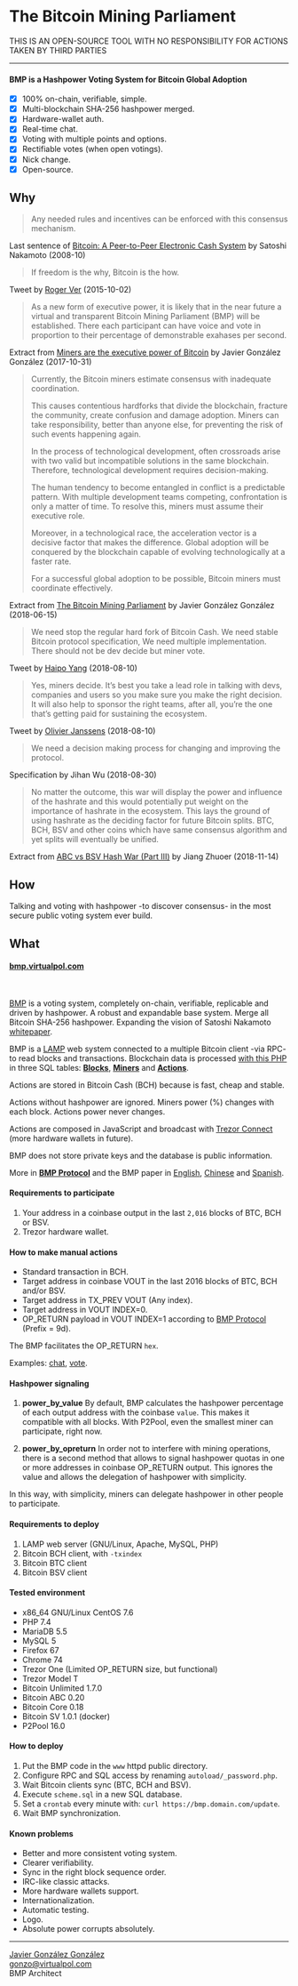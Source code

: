 # The Bitcoin Mining Parliament

THIS IS AN OPEN-SOURCE TOOL WITH NO RESPONSIBILITY FOR ACTIONS TAKEN BY THIRD PARTIES

---

#### BMP is a Hashpower Voting System for Bitcoin Global Adoption
- [x] 100% on-chain, verifiable, simple.
- [x] Multi-blockchain SHA-256 hashpower merged.
- [x] Hardware-wallet auth.
- [x] Real-time chat.
- [x] Voting with multiple points and options.
- [x] Rectifiable votes (when open votings).
- [x] Nick change.
- [x] Open-source.

## Why

> Any needed rules and incentives can be enforced with this consensus mechanism.

Last sentence of [Bitcoin: A Peer-to-Peer Electronic Cash System](https://www.bitcoin.com/bitcoin.pdf) by Satoshi Nakamoto (2008-10)
<br />


> If freedom is the why,  Bitcoin is the how.

Tweet by [Roger Ver](https://twitter.com/rogerkver/status/649991677721972736) (2015-10-02)
<br />

> As a new form of executive power, it is likely that in the near future a virtual and transparent Bitcoin Mining Parliament (BMP) will be established. There each participant can have voice and vote in proportion to their percentage of demonstrable exahases per second.

Extract from [Miners are the executive power of Bitcoin](https://virtualpol.com/Miners_are_the_executive_power_of_Bitcoin_EN.pdf) by Javier González González (2017-10-31)
<br />

> Currently, the Bitcoin miners estimate consensus with inadequate coordination.
> 
> This causes contentious hardforks that divide the blockchain, fracture the community, create confusion and damage adoption. Miners can take responsibility, better than anyone else, for preventing the risk of such events happening again.
>
> In the process of technological development, often crossroads arise with two valid but incompatible solutions in the same blockchain. Therefore, technological development requires decision-making.
>
> The human tendency to become entangled in conflict is a predictable pattern. With multiple development teams competing, confrontation is only a matter of time. To resolve this, miners must assume their executive role.
>
> Moreover, in a technological race, the acceleration vector is a decisive factor that makes the difference. Global adoption will be conquered by the blockchain capable of evolving technologically at a faster rate.
>
> For a successful global adoption to be possible, Bitcoin miners must coordinate effectively.

Extract from [The Bitcoin Mining Parliament](https://virtualpol.com/BMP_EN.pdf) by Javier González González (2018-06-15)
<br />

> We need stop the regular hard fork of Bitcoin Cash. We need stable Bitcoin protocol specification, We need multiple implementation. There should not be dev decide but miner vote.

Tweet by [Haipo Yang](https://twitter.com/yhaiyang/status/1027914585607626752) (2018-08-10)
<br />

> Yes, miners decide. It’s best you take a lead role in talking with devs, companies and users so you make sure you make the right decision. It will also help to sponsor the right teams, after all, you’re the one that’s getting paid for sustaining the ecosystem.

Tweet by [Olivier Janssens](https://twitter.com/olivierjanss/status/1028016342379757569) (2018-08-10)
<br />


>We need a decision making process for changing and improving the protocol.

Specification by Jihan Wu (2018-08-30)
<br />


> No matter the outcome, this war will display the power and influence of the hashrate and this would potentially put weight on the importance of hashrate in the ecosystem. This lays the ground of using hashrate as the deciding factor for future Bitcoin splits. BTC, BCH, BSV and other coins which have same consensus algorithm and yet splits will eventually be unified.

Extract from [ABC vs BSV Hash War (Part III)](https://medium.com/@jiangzhuoer/abc-vs-bsv-hash-war-part-iii-the-war-of-the-hash-power-45fef8010467) by Jiang Zhuoer (2018-11-14)
<br />


## How

Talking and voting with hashpower -to discover consensus- in the most secure public voting system ever build.


## What

#### [bmp.virtualpol.com](https://bmp.virtualpol.com)

<br />

[BMP](https://bmp.virtualpol.com) is a voting system, completely on-chain, verifiable, replicable and driven by hashpower. A robust and expandable base system. Merge all Bitcoin SHA-256 hashpower. Expanding the vision of Satoshi Nakamoto [whitepaper](https://www.bitcoin.com/bitcoin.pdf).

BMP is a [LAMP](https://en.wikipedia.org/wiki/LAMP_(software_bundle)) web system connected to a multiple Bitcoin client -via RPC- to read blocks and transactions. Blockchain data is processed [with this PHP](https://github.com/JavierGonzalez/BMP/blob/master/autoload/bmp.php) in three SQL tables: **[Blocks](https://bmp.virtualpol.com/info/blocks)**, **[Miners](https://bmp.virtualpol.com/info/miners)** and **[Actions](https://bmp.virtualpol.com/info/actions)**.


Actions are stored in Bitcoin Cash (BCH) because is fast, cheap and stable. 

Actions without hashpower are ignored. Miners power (%) changes with each block. Actions power never changes.

Actions are composed in JavaScript and broadcast with [Trezor Connect](https://github.com/trezor/connect/blob/develop/docs/methods/composeTransaction.md) (more hardware wallets in future).

BMP does not store private keys and the database is public information.

More in **[BMP Protocol](https://bmp.virtualpol.com/protocol)** and the BMP paper in [English](https://virtualpol.com/BMP_EN.pdf), [Chinese](https://virtualpol.com/BMP_CN.pdf) and [Spanish](https://virtualpol.com/BMP_ES.pdf).


#### Requirements to participate

1. Your address in a coinbase output in the last `2,016` blocks of BTC, BCH or BSV.
2. Trezor hardware wallet.


#### How to make manual actions

* Standard transaction in BCH.
* Target address in coinbase VOUT in the last 2016 blocks of BTC, BCH and/or BSV.
* Target address in TX_PREV VOUT (Any index).
* Target address in VOUT INDEX=0.
* OP_RETURN payload in VOUT INDEX=1 according to [BMP Protocol](https://bmp.virtualpol.com/protocol) (Prefix = 9d).

The BMP facilitates the OP_RETURN `hex`.

Examples: [chat](https://blockchair.com/bitcoin-cash/transaction/91162d0670c72fca6622d117e4d6b4149a3855de780295e852e471504b937c14), [vote](https://blockchair.com/bitcoin-cash/transaction/2c4219ce4533759a5886839d03494420e92c5add807c010c4b507b347b3b0e21).


#### Hashpower signaling

1. **power_by_value** 
By default, BMP calculates the hashpower percentage of each output address with the coinbase `value`. This makes it compatible with all blocks. With P2Pool, even the smallest miner can participate, right now.

2. **power_by_opreturn**
In order not to interfere with mining operations, there is a second method that allows to signal hashpower quotas in one or more addresses in coinbase OP_RETURN output. This ignores the value and allows the delegation of hashpower with simplicity.

In this way, with simplicity, miners can delegate hashpower in other people to participate.


#### Requirements to deploy

1. LAMP web server (GNU/Linux, Apache, MySQL, PHP)
2. Bitcoin BCH client, with `-txindex`
3. Bitcoin BTC client
4. Bitcoin BSV client


#### Tested environment

* x86_64 GNU/Linux CentOS 7.6
* PHP 7.4
* MariaDB 5.5
* MySQL 5
* Firefox 67
* Chrome 74
* Trezor One (Limited OP_RETURN size, but functional)
* Trezor Model T
* Bitcoin Unlimited 1.7.0
* Bitcoin ABC 0.20
* Bitcoin Core 0.18
* Bitcoin SV 1.0.1 (docker)
* P2Pool 16.0

#### How to deploy

1. Put the BMP code in the `www` httpd public directory.
2. Configure RPC and SQL access by renaming `autoload/_password.php`.
3. Wait Bitcoin clients sync (BTC, BCH and BSV).
4. Execute `scheme.sql` in a new SQL database.
5. Set a `crontab` every minute with: `curl https://bmp.domain.com/update`.
6. Wait BMP synchronization.

#### Known problems

* Better and more consistent voting system.
* Clearer verifiability.
* Sync in the right block sequence order.
* IRC-like classic attacks.
* More hardware wallets support.
* Internationalization.
* Automatic testing.
* Logo.
* Absolute power corrupts absolutely.

---

[Javier González González](https://twitter.com/JavierGonzalez)<br />gonzo@virtualpol.com<br />BMP Architect